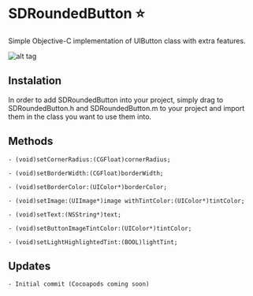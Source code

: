 SDRoundedButton :star:
===============

Simple Objective-C implementation of UIButton class with extra features.

![alt tag](https://dl.dropboxusercontent.com/s/4cwvdd2rbqz4f7b/SDRoundedButton-Screenshot.png)

## Instalation

In order to add SDRoundedButton into your project, simply drag to SDRoundedButton.h and SDRoundedButton.m to your project and import them in the class you want to use them into.

## Methods 
````
- (void)setCornerRadius:(CGFloat)cornerRadius;

- (void)setBorderWidth:(CGFloat)borderWidth;

- (void)setBorderColor:(UIColor*)borderColor;

- (void)setImage:(UIImage*)image withTintColor:(UIColor*)tintColor;

- (void)setText:(NSString*)text;

- (void)setButtonImageTintColor:(UIColor*)tintColor;

- (void)setLightHighlightedTint:(BOOL)lightTint;
````
## Updates

````
- Initial commit (Cocoapods coming soon)
````
